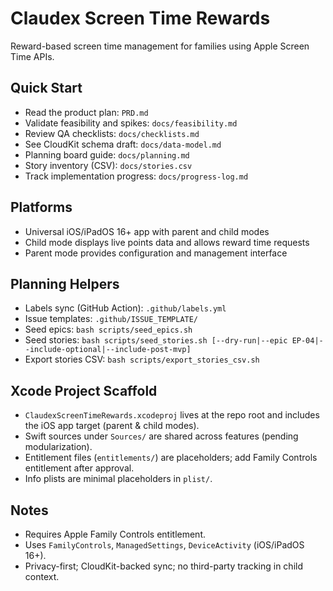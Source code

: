 # Claudex Screen Time Rewards

Reward-based screen time management for families using Apple Screen Time APIs.

## Quick Start

- Read the product plan: `PRD.md`
- Validate feasibility and spikes: `docs/feasibility.md`
- Review QA checklists: `docs/checklists.md`
- See CloudKit schema draft: `docs/data-model.md`
- Planning board guide: `docs/planning.md`
- Story inventory (CSV): `docs/stories.csv`
- Track implementation progress: `docs/progress-log.md`

## Platforms

- Universal iOS/iPadOS 16+ app with parent and child modes
- Child mode displays live points data and allows reward time requests
- Parent mode provides configuration and management interface

## Planning Helpers

- Labels sync (GitHub Action): `.github/labels.yml`
- Issue templates: `.github/ISSUE_TEMPLATE/`
- Seed epics: `bash scripts/seed_epics.sh`
- Seed stories: `bash scripts/seed_stories.sh [--dry-run|--epic EP-04|--include-optional|--include-post-mvp]`
- Export stories CSV: `bash scripts/export_stories_csv.sh`

## Xcode Project Scaffold

- `ClaudexScreenTimeRewards.xcodeproj` lives at the repo root and includes the iOS app target (parent & child modes).
- Swift sources under `Sources/` are shared across features (pending modularization).
- Entitlement files (`entitlements/`) are placeholders; add Family Controls entitlement after approval.
- Info plists are minimal placeholders in `plist/`.

## Notes

- Requires Apple Family Controls entitlement.
- Uses `FamilyControls`, `ManagedSettings`, `DeviceActivity` (iOS/iPadOS 16+).
- Privacy-first; CloudKit-backed sync; no third-party tracking in child context.
